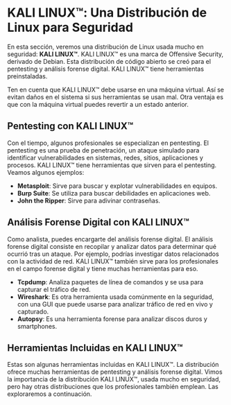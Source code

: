 # KALI LINUX™: Una Distribución de Linux para Seguridad

En esta sección, veremos una distribución de Linux usada mucho en seguridad: **KALI LINUX™**. KALI LINUX™ es una marca de Offensive Security, derivado de Debian. Esta distribución de código abierto se creó para el pentesting y análisis forense digital. KALI LINUX™ tiene herramientas preinstaladas.

Ten en cuenta que KALI LINUX™ debe usarse en una máquina virtual. Así se evitan daños en el sistema si sus herramientas se usan mal. Otra ventaja es que con la máquina virtual puedes revertir a un estado anterior.

## Pentesting con KALI LINUX™

Con el tiempo, algunos profesionales se especializan en pentesting. El pentesting es una prueba de penetración, un ataque simulado para identificar vulnerabilidades en sistemas, redes, sitios, aplicaciones y procesos. KALI LINUX™ tiene herramientas que sirven para el pentesting. Veamos algunos ejemplos:

- **Metasploit**: Sirve para buscar y explotar vulnerabilidades en equipos.
- **Burp Suite**: Se utiliza para buscar debilidades en aplicaciones web.
- **John the Ripper**: Sirve para adivinar contraseñas.

## Análisis Forense Digital con KALI LINUX™

Como analista, puedes encargarte del análisis forense digital. El análisis forense digital consiste en recopilar y analizar datos para determinar qué ocurrió tras un ataque. Por ejemplo, podrías investigar datos relacionados con la actividad de red. KALI LINUX™ también sirve para los profesionales en el campo forense digital y tiene muchas herramientas para eso.

- **Tcpdump**: Analiza paquetes de línea de comandos y se usa para capturar el tráfico de red.
- **Wireshark**: Es otra herramienta usada comúnmente en la seguridad, con una GUI que puede usarse para analizar tráfico de red en vivo y capturado.
- **Autopsy**: Es una herramienta forense para analizar discos duros y smartphones.

## Herramientas Incluidas en KALI LINUX™

Estas son algunas herramientas incluidas en KALI LINUX™. La distribución ofrece muchas herramientas de pentesting y análisis forense digital. Vimos la importancia de la distribución KALI LINUX™, usada mucho en seguridad, pero hay otras distribuciones que los profesionales también emplean. Las exploraremos a continuación.
